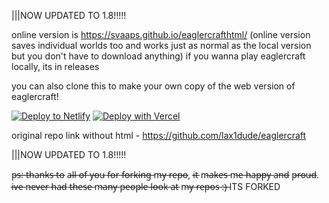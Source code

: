 |||NOW UPDATED TO 1.8!!!!!

online version is https://svaaps.github.io/eaglercrafthtml/
(online version saves individual worlds too and works just as normal as the local version but you don't have to download anything)
if you wanna play eaglercraft locally, its in releases

you can also clone this to make your own copy of the web version of eaglercraft!

[![Deploy to Netlify](https://www.netlify.com/img/deploy/button.svg)](https://app.netlify.com/start/deploy?repository=https://github.com/svaaps/eaglercrafthtml)
[![Deploy with Vercel](https://vercel.com/button)](https://vercel.com/new/clone?repository-url=https%3A%2F%2Fgithub.com%2Fsvaaps%2Feaglercrafthtml%2F)


original repo link without html - https://github.com/lax1dude/eaglercraft

|||NOW UPDATED TO 1.8!!!!!


p̶s̶:̶ t̶h̶a̶n̶k̶s̶ t̶o̶ a̶l̶l̶ o̶f̶ y̶o̶u̶ f̶o̶r̶ f̶o̶r̶k̶i̶n̶g̶ m̶y̶ r̶e̶p̶o̶, i̶t̶ m̶a̶k̶e̶s̶ m̶e̶ h̶a̶p̶p̶y̶ a̶n̶d̶ p̶r̶o̶u̶d̶. i̶v̶e̶ n̶e̶v̶e̶r̶ h̶a̶d̶ t̶h̶e̶s̶e̶ m̶a̶n̶y̶ p̶e̶o̶p̶l̶e̶ l̶o̶o̶k̶ a̶t̶ m̶y̶ r̶e̶p̶o̶s̶ :̶)̶  ITS FORKED
